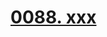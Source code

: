 # [0088. xxx](https://github.com/Tdahuyou/TNotes.react/tree/main/0088.%20xxx)

<!-- region:toc -->

<!-- endregion:toc -->
